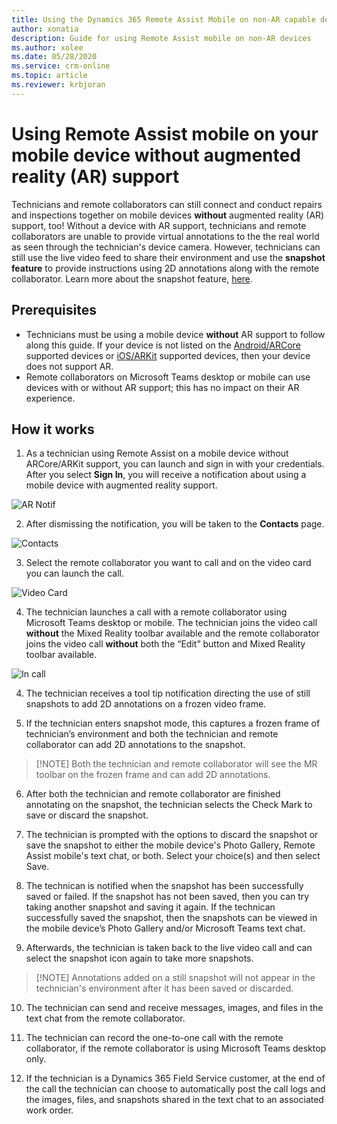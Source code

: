 ```yaml
---
title: Using the Dynamics 365 Remote Assist Mobile on non-AR capable devices 
author: xonatia
description: Guide for using Remote Assist mobile on non-AR devices
ms.author: xolee
ms.date: 05/28/2020
ms.service: crm-online
ms.topic: article
ms.reviewer: krbjoran
---
```

# Using Remote Assist mobile on your mobile device without augmented reality (AR) support 

Technicians and remote collaborators can still connect and conduct repairs and inspections together on mobile devices **without** augmented reality (AR) support, too! Without a device with AR support, technicians and remote collaborators are unable to provide virtual annotations to the the real world as seen through the technician's device camera. However, technicians can still use the live video feed to share their environment and use the **snapshot feature** to provide instructions using 2D annotations along with the remote collaborator. Learn more about the snapshot feature, [here](https://docs.microsoft.com/dynamics365/mixed-reality/remote-assist/mobile-app/annotate-snapshot). 

## Prerequisites 
- Technicians must be using a mobile device **without** AR support to follow along this guide. If your device is not listed on the [Android/ARCore](https://developers.google.com/ar/discover/supported-devices) supported devices or [iOS/ARKit](https://developers.google.com/ar/discover/supported-devices#ios) supported devices, then your device does not support AR. 
- Remote collaborators on Microsoft Teams desktop or mobile can use devices with or without AR support; this has no impact on their AR experience. 

## How it works 
1. As a technician using Remote Assist on a mobile device without ARCore/ARKit support, you can launch and sign in with your credentials. After you select **Sign In**, you will receive a notification about using a mobile device with augmented reality support.

![AR Notif](./media/2a.png "AR Notification")

2. After dismissing the notification, you will be taken to the **Contacts** page.

![Contacts](./media/2b.png "Contacts")

3. Select the remote collaborator you want to call and on the video card you can launch the call. 

![Video Card](./media/3a.png "Video Card")

4. The technician launches a call with a remote collaborator using Microsoft Teams desktop or mobile. The technician joins the video call **without** the Mixed Reality toolbar available and the remote collaborator joins the video call **without** both the “Edit” button and Mixed Reality toolbar available. 

![In call](./media/4.png "In call")

4. The technician receives a tool tip notification directing the use of still snapshots to add 2D annotations on a frozen video frame. 

5. If the technician enters snapshot mode, this captures a frozen frame of technician’s environment and both the technician and remote collaborator can add 2D annotations to the snapshot. 
> [!NOTE]	Both the technician and remote collaborator will see the MR toolbar on the frozen frame and can add 2D annotations.

6. After both the technician and remote collaborator are finished annotating on the snapshot, the technician selects the Check Mark to save or discard the snapshot.

7. The technician is prompted with the options to discard the snapshot or save the snapshot to either the mobile device's Photo Gallery, Remote Assist mobile's text chat, or both. Select your choice(s) and then select Save.

8. The technican is notified when the snapshot has been successfully saved or failed. If the snapshot has not been saved, then you can try taking another snapshot and saving it again. If the technican successfully saved the snapshot, then the snapshots can be viewed in the mobile device’s Photo Gallery and/or Microsoft Teams text chat.

9. Afterwards, the technician is taken back to the live video call and can select the snapshot icon again to take more snapshots.
> [!NOTE] Annotations added on a still snapshot will not appear in the technician's environment after it has been saved or discarded.

10. The technician can send and receive messages, images, and files in the text chat from the remote collaborator. 

11. The technician can record the one-to-one call with the remote collaborator, if the remote collaborator is using Microsoft Teams desktop only. 

12. If the technician is a Dynamics 365 Field Service customer, at the end of the call the technician can choose to automatically post the call logs and the images, files, and snapshots shared in the text chat to an associated work order.

